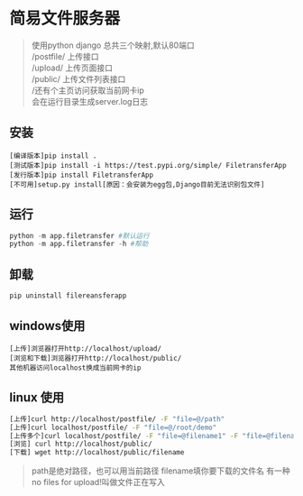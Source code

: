 # 简易文件服务器
> 使用python django
总共三个映射,默认80端口<br>
/postfile/ 上传接口<br>
/upload/ 上传页面接口<br>
/public/ 上传文件列表接口<br>
/还有个主页访问获取当前网卡ip<br>
会在运行目录生成server.log日志

## 安装
```shell
[编译版本]pip install .
[测试版本]pip install -i https://test.pypi.org/simple/ FiletransferApp
[发行版本]pip install FiletransferApp
[不可用]setup.py install[原因：会安装为egg包,Django目前无法识别包文件]
```

## 运行
``` python
python -m app.filetransfer #默认运行
python -m app.filetransfer -h #帮助
```

## 卸载
```
pip uninstall filereansferapp
```

## windows使用
```
[上传]浏览器打开http://localhost/upload/
[浏览和下载]浏览器打开http://localhost/public/
其他机器访问localhost换成当前网卡的ip
```
## linux 使用
``` bash
[上传]curl http://localhost/postfile/ -F "file=@/path" 
[上传]curl localhost/postfile/ -F "file=@/root/demo"
[上传多个]curl localhost/postfile/ -F "file=@filename1" -F "file=@filename2"
[浏览] curl http://localhost/public/
[下载] wget http://localhost/public/filename
```
>path是绝对路径，也可以用当前路径
filename填你要下载的文件名
有一种no files for upload!叫做文件正在写入
